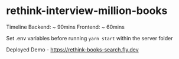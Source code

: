 # rethink-interview-million-books

Timeline
Backend:  ~ 90mins
Frontend: ~ 60mins

Set .env variables before running `yarn start` within the server folder

Deployed Demo - https://rethink-books-search.fly.dev